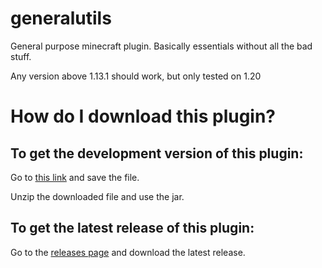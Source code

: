 # generalutils
General purpose minecraft plugin. Basically essentials without all the bad stuff.

Any version above 1.13.1 should work, but only tested on 1.20


# How do I download this plugin?
## To get the development version of this plugin:

Go to [this link](https://nightly.link/alec-jensen/generalutils/workflows/gradle/main/UnzipMe.zip) and save the file.

Unzip the downloaded file and use the jar.

## To get the latest release of this plugin:

Go to the [releases page](https://github.com/alec-jensen/generalutils/releases) and download the latest release.